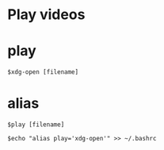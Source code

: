 Play videos  
====  
# play
    $xdg-open [filename]

# alias
    $play [filename]

    $echo "alias play='xdg-open'" >> ~/.bashrc

